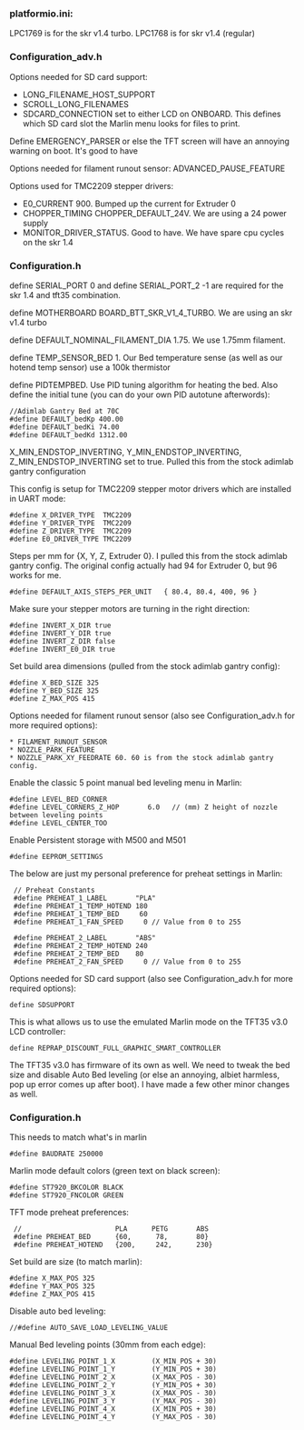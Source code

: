 ### platformio.ini:

LPC1769 is for the skr v1.4 turbo. LPC1768 is for skr v1.4 (regular)


### Configuration_adv.h

Options needed for SD card support:

* LONG_FILENAME_HOST_SUPPORT
* SCROLL_LONG_FILENAMES
* SDCARD_CONNECTION set to either LCD on ONBOARD. This defines which SD card slot the Marlin menu looks for files to print. 

Define EMERGENCY_PARSER or else the TFT screen will have an annoying warning on boot. It's good to have

Options needed for filament runout sensor:
ADVANCED_PAUSE_FEATURE

Options used for TMC2209 stepper drivers:

* E0_CURRENT 900. Bumped up the current for Extruder 0
* CHOPPER_TIMING CHOPPER_DEFAULT_24V. We are using a 24 power supply
* MONITOR_DRIVER_STATUS. Good to have. We have spare cpu cycles on the skr 1.4

### Configuration.h

define SERIAL_PORT 0 and define SERIAL_PORT_2 -1 are required for the skr 1.4 and tft35 combination.

define MOTHERBOARD BOARD_BTT_SKR_V1_4_TURBO. We are using an skr v1.4 turbo

define DEFAULT_NOMINAL_FILAMENT_DIA 1.75. We use 1.75mm filament.

define TEMP_SENSOR_BED 1. Our Bed temperature sense (as well as our hotend temp sensor) use a 100k thermistor

define PIDTEMPBED. Use PID tuning algorithm for heating the bed. Also define the initial tune (you can do your own PID autotune afterwords):
```
//Adimlab Gantry Bed at 70C
#define DEFAULT_bedKp 400.00
#define DEFAULT_bedKi 74.00
#define DEFAULT_bedKd 1312.00
```

X_MIN_ENDSTOP_INVERTING, Y_MIN_ENDSTOP_INVERTING, Z_MIN_ENDSTOP_INVERTING set to true. Pulled this from the stock adimlab gantry configuration

This config is setup for TMC2209 stepper motor drivers which are installed in UART mode:
```
#define X_DRIVER_TYPE  TMC2209
#define Y_DRIVER_TYPE  TMC2209
#define Z_DRIVER_TYPE  TMC2209
#define E0_DRIVER_TYPE TMC2209
```

Steps per mm for {X, Y, Z, Extruder 0}. I pulled this from the stock adimlab gantry config. The original config actually had 94 for Extruder 0, but 96 works for me.
```
#define DEFAULT_AXIS_STEPS_PER_UNIT   { 80.4, 80.4, 400, 96 }
```

Make sure your stepper motors are turning in the right direction:

```
#define INVERT_X_DIR true
#define INVERT_Y_DIR true
#define INVERT_Z_DIR false
#define INVERT_E0_DIR true
```

Set build area dimensions (pulled from the stock adimlab gantry config):
```
#define X_BED_SIZE 325
#define Y_BED_SIZE 325
#define Z_MAX_POS 415
```

Options needed for filament runout sensor (also see Configuration_adv.h for more required options):
```
* FILAMENT_RUNOUT_SENSOR
* NOZZLE_PARK_FEATURE
* NOZZLE_PARK_XY_FEEDRATE 60. 60 is from the stock adimlab gantry config.
```

Enable the classic 5 point manual bed leveling menu in Marlin:
```
#define LEVEL_BED_CORNER
#define LEVEL_CORNERS_Z_HOP       6.0   // (mm) Z height of nozzle between leveling points
#define LEVEL_CENTER_TOO
```

Enable Persistent storage with M500 and M501
```
#define EEPROM_SETTINGS
```

The below are just my personal preference for preheat settings in Marlin:
```
 // Preheat Constants
 #define PREHEAT_1_LABEL       "PLA"
 #define PREHEAT_1_TEMP_HOTEND 180
 #define PREHEAT_1_TEMP_BED     60
 #define PREHEAT_1_FAN_SPEED     0 // Value from 0 to 255

 #define PREHEAT_2_LABEL       "ABS"
 #define PREHEAT_2_TEMP_HOTEND 240
 #define PREHEAT_2_TEMP_BED    80
 #define PREHEAT_2_FAN_SPEED     0 // Value from 0 to 255
```

Options needed for SD card support (also see Configuration_adv.h for more required options):
```
define SDSUPPORT
```

This is what allows us to use the emulated Marlin mode on the TFT35 v3.0 LCD controller:
```
define REPRAP_DISCOUNT_FULL_GRAPHIC_SMART_CONTROLLER
```

The TFT35 v3.0 has firmware of its own as well. We need to tweak the bed size and disable Auto Bed leveling (or else an annoying, albiet harmless, pop up error comes up after boot). I have made a few other minor changes as well.


### Configuration.h

This needs to match what's in marlin
```
#define BAUDRATE 250000
```

Marlin mode default colors (green text on black screen):
```
#define ST7920_BKCOLOR BLACK
#define ST7920_FNCOLOR GREEN
```

TFT mode preheat preferences:
```
 //                       PLA      PETG       ABS
 #define PREHEAT_BED      {60,      78,       80}
 #define PREHEAT_HOTEND   {200,     242,      230}
```

Set build are size (to match marlin):
```
#define X_MAX_POS 325
#define Y_MAX_POS 325
#define Z_MAX_POS 415
```

Disable auto bed leveling:
```
//#define AUTO_SAVE_LOAD_LEVELING_VALUE
```

Manual Bed leveling points (30mm from each edge):
```
#define LEVELING_POINT_1_X         (X_MIN_POS + 30)
#define LEVELING_POINT_1_Y         (Y_MIN_POS + 30)
#define LEVELING_POINT_2_X         (X_MAX_POS - 30)
#define LEVELING_POINT_2_Y         (Y_MIN_POS + 30)
#define LEVELING_POINT_3_X         (X_MAX_POS - 30)
#define LEVELING_POINT_3_Y         (Y_MAX_POS - 30)
#define LEVELING_POINT_4_X         (X_MIN_POS + 30)
#define LEVELING_POINT_4_Y         (Y_MAX_POS - 30)
```
